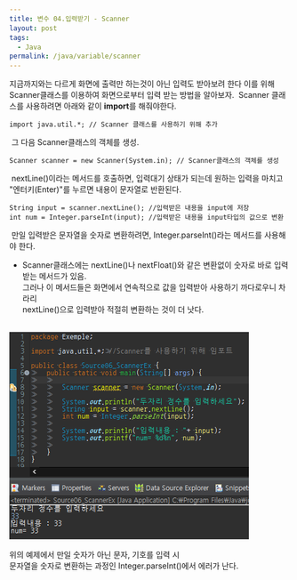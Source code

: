 ```yaml
---
title: 변수 04.입력받기 - Scanner
layout: post
tags:
  - Java
permalink: /java/variable/scanner
---
```


지금까지와는 다르게 화면에 출력만 하는것이 아닌 입력도 받아보려 한다
​
이를 위해 Scanner클래스를 이용하여 화면으로부터 입력 받는 방법을 알아보자.
​
Scanner 클래스를 사용하려면 아래와 같이 **import**를 해줘야한다.
​
```
import java.util.*; // Scanner 클래스를 사용하기 위해 추가
```
​
그 다음 Scanner클래스의 객체를 생성.
​
```
Scanner scanner = new Scanner(System.in); // Scanner클래스의 객체를 생성
```
​
nextLine()이라는 메서드를 호출하면, 입력대기 상태가 되는데 원하는 입력을 마치고
​
"엔터키(Enter)"를 누르면 내용이 문자열로 반환된다.
​
```
String input = scanner.nextLine(); //입력받은 내용을 input에 저장
int num = Integer.parseInt(input); //입력받은 내용을 input타입의 값으로 변환
```
​
만일 입력받은 문자열을 숫자로 변환하려면, Integer.parseInt()라는 메서드를 사용해야 한다.
​
 - Scanner클래스에는 nextLine()나 nextFloat()와 같은 변환없이 숫자로 바로 입력받는 메서드가 있음.  
   그러나 이 메서드들은 화면에서 연속적으로 값을 입력받아 사용하기 까다로우니 차라리  
  nextLine()으로 입력받아 적절히 변환하는 것이 더 낫다.  
​

![](./../../assets/images/java/variable/scanner/1.png)
​

위의 예제에서 만일 숫자가 아닌 문자, 기호를 입력 시  
문자열을 숫자로 변환하는 과정인 Integer.parseInt()에서 에러가 난다.